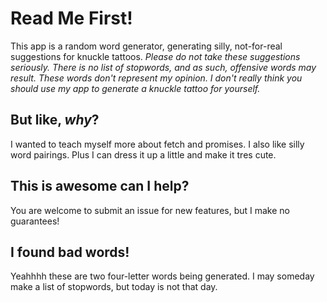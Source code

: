 # Read Me First!

This app is a random word generator, generating silly, not-for-real suggestions for knuckle tattoos.
_Please do not take these suggestions seriously._
_There is no list of stopwords, and as such, offensive words may result._
_These words don't represent my opinion. I don't really think you should use my app to generate a knuckle tattoo for yourself._

## But like, _why_?

I wanted to teach myself more about fetch and promises. I also like silly word pairings. Plus I can dress it up a little and make it tres cute.

## This is awesome can I help?

You are welcome to submit an issue for new features, but I make no guarantees!

## I found bad words!

Yeahhhh these are two four-letter words being generated. I may someday make a list of stopwords, but today is not that day.
